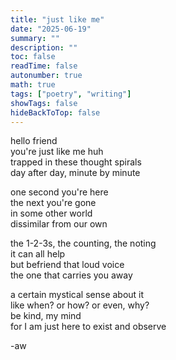 ```yaml
---
title: "just like me"
date: "2025-06-19"
summary: ""
description: ""
toc: false
readTime: false
autonumber: true
math: true
tags: ["poetry", "writing"]
showTags: false
hideBackToTop: false
---
```


hello friend    
you're just like me huh  
trapped in these thought spirals  
day after day, minute by minute  
  
one second you're here  
the next you're gone  
in some other world  
dissimilar from our own  
  
the 1-2-3s, the counting, the noting  
it can all help  
but befriend that loud voice  
the one that carries you away  
  
a certain mystical sense about it  
like when? or how? or even, why?  
be kind, my mind  
for I am just here to exist and observe  

-aw
